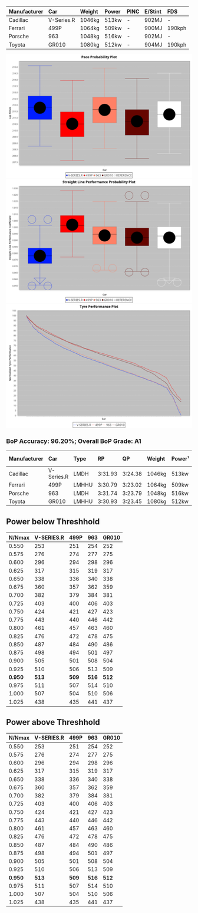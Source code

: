 | Manufacturer | Car        | Weight | Power | PINC | E/Stint | FDS    |
| :----------- | :--------- | :----- | :---- | :--- | :------ | :----- |
| Cadillac     | V-Series.R | 1046kg | 513kw | -    | 902MJ   | -      |
| Ferrari      | 499P       | 1064kg | 509kw | -    | 900MJ   | 190kph |
| Porsche      | 963        | 1048kg | 516kw | -    | 902MJ   | -      |
| Toyota       | GR010      | 1080kg | 512kw | -    | 904MJ   | 190kph |

![PACECHART](./IMG/OFFICIAL.png)
![STRAIGHTLINEPERFORMANCECHART](./IMG/OFFICIAL_sp.png)
![TYREPERFORMANCECHART](./IMG/OFFICIAL_tw.png)

### BoP Accuracy: 96.20%; Overall BoP Grade: A1
| Manufacturer | Car        | Type  | RP      | QP      | Weight | Power¹ | Threshhold | PINC    | Power² | E/Stint | AVG Vmax  | FDS     | RDLC | L/Stint | BOP-Grade | Model Accuracy | Model Points | Match%  | SimDiff |
|:-|:-|:-|:-|:-|:-|:-|:-|:-|:-|:-|:-|:-|:-|:-|:-|:-|:-|:-|:-|
| Cadillac     | V-Series.R | LMDH  | 3:31.93 | 3:24.38 | 1046kg | 513kw  | 0.0kph     |    -    | 513kw  |  902MJ  | 329.60kph |    -    | 1.01 | 12      | +B1       | 83.12%         | 1921         | 87.22%  | ±0.83s  |
| Ferrari      | 499P       | LMHHU | 3:30.79 | 3:23.02 | 1064kg | 509kw  | 0.0kph     |    -    | 509kw  |  900MJ  | 333.14kph | 190kph  | 1.03 | 12      | ~A1       | 69.49%         | 1950         | 100.00% | ±0.83s  |
| Porsche      | 963        | LMDH  | 3:31.74 | 3:23.79 | 1048kg | 516kw  | 0.0kph     |    -    | 516kw  |  902MJ  | 333.31kph |    -    | 1.01 | 12      | ~A1       | 81.02%         | 5243         | 97.59%  | ±0.99s  |
| Toyota       | GR010      | LMHHU | 3:30.93 | 3:23.45 | 1080kg | 512kw  | 0.0kph     |    -    | 512kw  |  904MJ  | 330.68kph | 190kph  | 1.01 | 12      | ~A1       | 73.70%         | 2701         | 100.00% | ±0.16s  |

## Power below Threshhold
| N/Nmax    | V-SERIES.R | 499P    | 963     | GR010   |
|:-|:-|:-|:-|:-|
|  0.550    |  253       |  251    |  254    |  252    |
|  0.575    |  276       |  274    |  277    |  275    |
|  0.600    |  296       |  294    |  298    |  296    |
|  0.625    |  317       |  315    |  319    |  317    |
|  0.650    |  338       |  336    |  340    |  338    |
|  0.675    |  360       |  357    |  362    |  359    |
|  0.700    |  382       |  379    |  384    |  381    |
|  0.725    |  403       |  400    |  406    |  403    |
|  0.750    |  424       |  421    |  427    |  423    |
|  0.775    |  443       |  440    |  446    |  442    |
|  0.800    |  461       |  457    |  463    |  460    |
|  0.825    |  476       |  472    |  478    |  475    |
|  0.850    |  487       |  484    |  490    |  486    |
|  0.875    |  498       |  494    |  501    |  497    |
|  0.900    |  505       |  501    |  508    |  504    |
|  0.925    |  510       |  506    |  513    |  509    |
| **0.950** | **513**    | **509** | **516** | **512** |
|  0.975    |  511       |  507    |  514    |  510    |
|  1.000    |  507       |  504    |  510    |  506    |
|  1.025    |  438       |  435    |  441    |  437    |

## Power above Threshhold
| N/Nmax    | V-SERIES.R | 499P    | 963     | GR010   |
|:-|:-|:-|:-|:-|
|  0.550    |  253       |  251    |  254    |  252    |
|  0.575    |  276       |  274    |  277    |  275    |
|  0.600    |  296       |  294    |  298    |  296    |
|  0.625    |  317       |  315    |  319    |  317    |
|  0.650    |  338       |  336    |  340    |  338    |
|  0.675    |  360       |  357    |  362    |  359    |
|  0.700    |  382       |  379    |  384    |  381    |
|  0.725    |  403       |  400    |  406    |  403    |
|  0.750    |  424       |  421    |  427    |  423    |
|  0.775    |  443       |  440    |  446    |  442    |
|  0.800    |  461       |  457    |  463    |  460    |
|  0.825    |  476       |  472    |  478    |  475    |
|  0.850    |  487       |  484    |  490    |  486    |
|  0.875    |  498       |  494    |  501    |  497    |
|  0.900    |  505       |  501    |  508    |  504    |
|  0.925    |  510       |  506    |  513    |  509    |
| **0.950** | **513**    | **509** | **516** | **512** |
|  0.975    |  511       |  507    |  514    |  510    |
|  1.000    |  507       |  504    |  510    |  506    |
|  1.025    |  438       |  435    |  441    |  437    |

